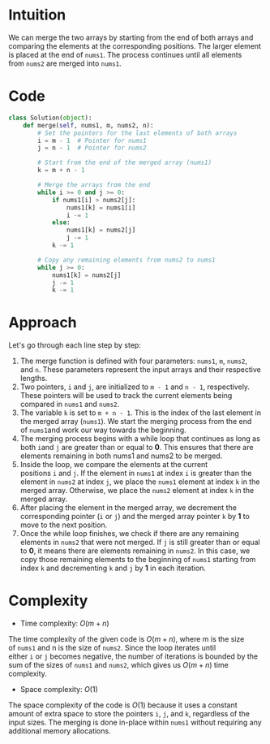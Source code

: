 # **Intuition**

We can merge the two arrays by starting from the end of both arrays and comparing the elements at the corresponding positions. The larger element is placed at the end of `nums1`. The process continues until all elements from `nums2` are merged into `nums1`.

# **Code**

```py
class Solution(object):
    def merge(self, nums1, m, nums2, n):
        # Set the pointers for the last elements of both arrays
        i = m - 1  # Pointer for nums1
        j = n - 1  # Pointer for nums2

        # Start from the end of the merged array (nums1)
        k = m + n - 1

        # Merge the arrays from the end
        while i >= 0 and j >= 0:
            if nums1[i] > nums2[j]:
                nums1[k] = nums1[i]
                i -= 1
            else:
                nums1[k] = nums2[j]
                j -= 1
            k -= 1

        # Copy any remaining elements from nums2 to nums1
        while j >= 0:
            nums1[k] = nums2[j]
            j -= 1
            k -= 1
```

# **Approach**

Let's go through each line step by step:

1. The merge function is defined with four parameters: `nums1`, `m`, `nums2`, and `n`. These parameters represent the input arrays and their respective lengths.
2. Two pointers, `i` and `j`, are initialized to `m - 1` and `n - 1`, respectively. These pointers will be used to track the current elements being compared in `nums1` and `nums2`.
3. The variable `k` is set to `m + n - 1`. This is the index of the last element in the merged array (`nums1`). We start the merging process from the end of `nums1`and work our way towards the beginning.
4. The merging process begins with a while loop that continues as long as both `i`and `j` are greater than or equal to **0**. This ensures that there are elements remaining in both nums1 and nums2 to be merged.
5. Inside the loop, we compare the elements at the current positions `i` and `j`. If the element in `nums1` at index `i` is greater than the element in `nums2` at index `j`, we place the `nums1` element at index `k` in the merged array. Otherwise, we place the `nums2` element at index `k` in the merged array.
6. After placing the element in the merged array, we decrement the corresponding pointer (`i` or `j`) and the merged array pointer `k` by **1** to move to the next position.
7. Once the while loop finishes, we check if there are any remaining elements in `nums2` that were not merged. If `j` is still greater than or equal to **0**, it means there are elements remaining in `nums2`. In this case, we copy those remaining elements to the beginning of `nums1` starting from index `k` and decrementing `k` and `j` by **1** in each iteration.

# **Complexity**

- Time complexity: $O(m+n)$

The time complexity of the given code is $O(m + n)$, where m is the size of `nums1` and n is the size of `nums2`. Since the loop iterates until either `i` or `j` becomes negative, the number of iterations is bounded by the sum of the sizes of `nums1` and `nums2`, which gives us $O(m+n)$ time complexity.

- Space complexity: $O(1)$

The space complexity of the code is $O(1)$ because it uses a constant amount of extra space to store the pointers `i`, `j`, and `k`, regardless of the input sizes. The merging is done in-place within `nums1` without requiring any additional memory allocations.
